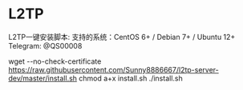# L2TP
L2TP一键安装脚本: 支持的系统：CentOS 6+ / Debian 7+ / Ubuntu 12+
Telegram: @QS00008


wget --no-check-certificate https://raw.githubusercontent.com/Sunny8886667/l2tp-server-dev/master/install.sh
chmod a+x install.sh
./install.sh
